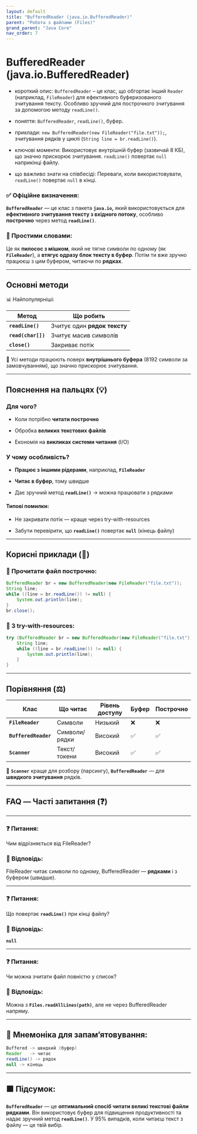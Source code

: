 ```yaml
---
layout: default
title: "BufferedReader (java.io.BufferedReader)"
parent: "Робота з файлами (Files)"
grand_parent: "Java Core"
nav_order: 7
---
```


# BufferedReader (java.io.BufferedReader)

* короткий опис: `BufferedReader` – це клас, що обгортає інший `Reader` (наприклад, `FileReader`) для ефективного буферизованого зчитування тексту. Особливо зручний для построчного зчитування за допомогою методу `readLine()`.

* поняття: `BufferedReader`, `readLine()`, буфер.

* приклади: `new BufferedReader(new FileReader("file.txt"));`, зчитування рядків у циклі (`String line = br.readLine()`).

* ключові моменти: Використовує внутрішній буфер (зазвичай 8 КБ), що значно прискорює зчитування. `readLine()` повертає `null` наприкінці файлу.

* що важливо знати на співбесіді: Переваги, коли використовувати, `readLine()` повертає `null` в кінці.

### **✅ Офіційне визначення:**  

**`BufferedReader`** — це клас з пакета **`java.io`,** який використовується для **ефективного зчитування тексту з вхідного потоку**, особливо **построчно** через метод **`readLine()`**.

### **🧠 Простими словами:**  

Це як **пилосос з мішком**, який не тягне символи по одному (як **`FileReader`**), а **втягує одразу блок тексту в буфер**. Потім ти вже зручно працюєш з цим буфером, читаючи по **рядках**.

---

## **Основні методи**

📊 Найпопулярніші:

| Метод | Що робить |
| ----- | ----- |
| **`readLine()`** | Зчитує один **рядок тексту** |
| **`read(char[])`** | Зчитує масив символів |
| **`close()`** | Закриває потік |

🧠 Усі методи працюють поверх **внутрішнього буфера** (8192 символи за замовчуванням), що значно прискорює зчитування.

---

## **Пояснення на пальцях (💡)**

### **Для чого?**

* Коли потрібно **читати построчно**

* Обробка **великих текстових файлів**

* Економія на **викликах системи читання** (I/O)

### **У чому особливість?**

* **Працює з іншими рідерами**, наприклад, **`FileReader`**

* **Читає в буфер**, тому швидше

* Дає зручний метод **`readLine()`** -> можна працювати з рядками

#### **Типові помилки:**

* Не закривати потік — краще через try-with-resources

* Забути перевірити, що **`readLine()`** повертає **`null`** (кінець файлу)

---

## **Корисні приклади (🧪)**

### **🔹 Прочитати файл построчно:**

```java
BufferedReader br = new BufferedReader(new FileReader("file.txt"));
String line;
while ((line = br.readLine()) != null) {
    System.out.println(line);
}
br.close();
```

### **🔹 З try-with-resources:**

```java
try (BufferedReader br = new BufferedReader(new FileReader("file.txt"))) {
    String line;
    while ((line = br.readLine()) != null) {
        System.out.println(line);
    }
}
```

---

## **Порівняння (⚖️)**

| Клас | Що читає | Рівень доступу | Буфер | Построчно |
| ----- | ----- | ----- | ----- | ----- |
| **`FileReader`** | Символи | Низький | ❌ | ❌ |
| **`BufferedReader`** | Символи/рядки | Високий | ✅ | ✅ |
| **`Scanner`** | Текст/токени | Високий | ✅ | ✅ |

📝 **`Scanner`** краще для розбору (парсингу), **`BufferedReader`** — для **швидкого зчитування** рядків.

---

## **FAQ — Часті запитання (❓)**

---

### **❓ Питання:**

 Чим відрізняється від FileReader?  

### **💬 Відповідь:**

 FileReader читає символи по одному, BufferedReader — **рядками** і з буфером (швидше).

---

### **❓ Питання:**

 Що повертає **`readLine()`** при кінці файлу?  

### **💬 Відповідь:**

 **`null`**

---

### **❓ Питання:**

 Чи можна зчитати файл повністю у список?  

### **💬 Відповідь:**

 Можна з **`Files.readAllLines(path)`**, але не через BufferedReader напряму.

---

## **🧠 Мнемоніка для запам’ятовування:**

```java
Buffered -> швидкий (буфер)
Reader   -> читає
readLine() -> рядок
null -> кінець
```

---

## **🟩 Підсумок:**

**`BufferedReader`** — це **оптимальний спосіб читати великі текстові файли рядками**. Він використовує буфер для підвищення продуктивності та надає зручний метод **`readLine()`**. У 95% випадків, коли читаєш текст з файлу — це твій вибір.
